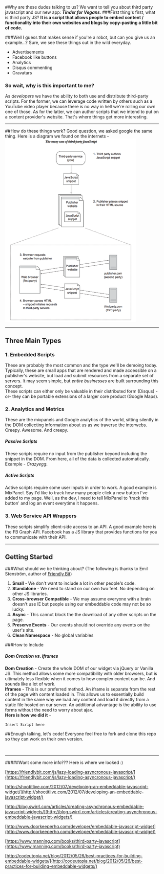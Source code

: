 #Why are these dudes talking to us?
We want to tell you about third party javascript and our new app: ***Tinder for Vegans***. 
###First thing's first, what is third party JS? 
**It is a script that allows people to embed content / functionality into their own websites and blogs by copy-pasting a little bit of code.**

###Well I guess that makes sense if you're a robot, but can you give us an example...?
Sure, we see these things out in the wild everyday.
 
* Advertisements
* Facebook like buttons
* Analytics
* Disqus commenting
* Gravatars

### So wait, why is this important to me?
As *developers* we have the ability to both use and distribute third-party scripts. For the former, we can leverage code written by others such as a YouTube video player because there is no way in hell we're rolling our own one of those. As for the latter, we can author scripts that we intend to put on a content provider's website. That's where things get more interesting. 
<hr>

##How do these things work?
Good question, we asked google the same thing. Here is a diagram we found on the internets - <br>
<img src='./images/3rd_party_diagram.png' height=600 style="align-content:center;">

<hr>

## Three Main Types
### 1. Embedded Scripts
These are probably the most common and the type we'll be demoing today. Typically, these are small apps that are rendered and made accessible on a publisher's website, but load and submit resources from a separate set of servers. It may seem simple, but *entire businesses* are built surrounding this concept. 
<br>
These scripts can either only be valuable in their distributed form (Disqus) -or- they can be portable extensions of a larger core product (Google Maps).
### 2. Analytics and Metrics
These are the mixpanels and Google analytics of the world, sitting silently in the DOM collecting information about us as we traverse the interwebs. Creepy. Awesome. And creepy.

##### Passive Scripts
These scripts require no input from the publisher beyond including the snippet in the DOM. From here, all of the data is collected automatically. Example - *Crazyegg*.  
##### Active Scripts
Active scripts require some user inputs in order to work. A good example is MixPanel. Say I'd like to track how many people click a new button I've added to my page. Well, as the dev, I need to tell MixPanel to 'track this button' and log an event everytime it happens. 

### 3. Web Service API Wrappers
These scripts simplify client-side access to an API. A good example here is the FB Graph API. Facebook has a JS library that provides functions for you to communicate with their API. 

<hr>

## Getting Started
###What should we be thinking about?
(The following is thanks to Emil Stenström, author of [Friendly Bit](https://friendlybit.com))<br>

1. **Small** - We don't want to include a lot in other people's code.
2. **Standalone** - We need to stand on our own two feet. No depending on other JS libraries. 
3. **Cross-browser Compatible** - We may assume everyone with a brain doesn't use IE but people using our embeddable code may not be so lucky. 
4. **Async** - This cannot block the the download of any other scripts on the page. 
5. **Preserve Events** - Our events should not override any events on the user's site.
6. **Clean Namespace** - No global variables

###How to Include

##### Dom Creation vs. Iframes
**Dom Creation** - Create the whole DOM of our widget via jQuery or Vanilla JS. This method allows some more compatibility with older browsers, but is ultimately less flexible when it comes to how complex content can be. And sounds like a lot of work. 
<br>
**Iframes** - This is our preferred method. An iframe is separate from the rest of the page with content loaded in. This allows us to essentially build content in the same way we load any content and load it directly from a static file hosted on our server. An additional advantage is the ability to use forms without the need to worry about ajax.
<br>
**Here is how we did it** -<br>
```
Insert Script here
```
##Enough talking, let's code! 
Everyone feel free to fork and clone this repo so they can work on their own version. 


<br>
<hr>
#####Want some more info??? Here is where we looked :)

[https://friendlybit.com/js/lazy-loading-asyncronous-javascript/](https://friendlybit.com/js/lazy-loading-asyncronous-javascript/)

[http://shootitlive.com/2012/07/developing-an-embeddable-javascript-widget/](http://shootitlive.com/2012/07/developing-an-embeddable-javascript-widget/)

[http://blog.swirrl.com/articles/creating-asynchronous-embeddable-javascript-widgets/](http://blog.swirrl.com/articles/creating-asynchronous-embeddable-javascript-widgets/)

[http://www.doorkeeperhq.com/developer/embeddable-javascript-widget](http://www.doorkeeperhq.com/developer/embeddable-javascript-widget)

[https://www.manning.com/books/third-party-javascript](https://www.manning.com/books/third-party-javascript)

[http://codeutopia.net/blog/2012/05/26/best-practices-for-building-embeddable-widgets/](http://codeutopia.net/blog/2012/05/26/best-practices-for-building-embeddable-widgets/)
